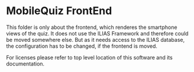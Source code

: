 # MobileQuiz FrontEnd

This folder is only about the frontend, which renderes the smartphone views of the quiz. It does not use the ILIAS Framework and therefore could be moved somewhere else.
But as it needs access to the ILIAS database, the configuration has to be changed, if the frontend is moved. 

For licenses please refer to top level location of this software and its documentation.
